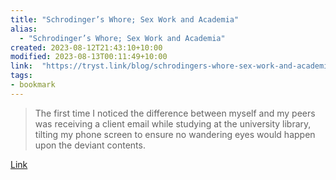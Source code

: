 ```yaml
---
title: "Schrodinger’s Whore; Sex Work and Academia"
alias:
  - "Schrodinger’s Whore; Sex Work and Academia"
created: 2023-08-12T21:43:10+10:00
modified: 2023-08-13T00:11:49+10:00
link:  "https://tryst.link/blog/schrodingers-whore-sex-work-and-academia-tryst-sex-work-blog/"
tags:
- bookmark
---
```


> The first time I noticed the difference between myself and my peers was receiving a client email while studying at the university library, tilting my phone screen to ensure no wandering eyes would happen upon the deviant contents.

[Link](https://tryst.link/blog/schrodingers-whore-sex-work-and-academia-tryst-sex-work-blog/)